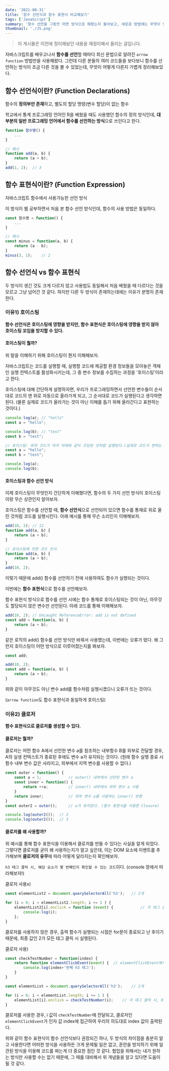 ```yaml
---
date: '2021-08-31'
title: '함수 선언식과 함수 표현식 비교해보기'
tags: ['JavaScript']
summary: '함수 선언을 그동안 어떤 방식으로 해왔는지 돌아보고, 새로운 방법에는 무엇이 있으며 무엇이 좋은 방법인지 알아보자'
thumbnail: './JS.png'
---
```


> 이 게시물은 이전에 정리해놨던 내용을 재정리해서 올리는 글입니다.



자바스크립트를 배우고나서 **함수를 선언**할 때마다 최신 문법으로 알려진  `arrow function` 방법만을 사용해왔다. 그런데 다른 분들의 여러 코드들을 보다보니 함수를 선언하는 방식이 조금 다른 것을 볼 수 있었는데, 무엇이 어떻게 다른지 가볍게 정리해보았다. 



## 함수 선언식이란? (Function Declarations)

함수의 **정의부만 존재**하고, 별도의 할당 명령(변수 할당)이 없는 함수

학교에서 통계 프로그래밍 언어인 R을 배웠을 때도 사용했던 함수의 정의 방식인데, **대부분의 일반 프로그래밍 언어에서 함수를 선언하는 방식**으로 쓰인다고 한다.

```js
function 함수명() { 
    ... 
}
```

```js
// 예시
function add(a, b) {
    return (a + b);
}
add(1, 2);	// 3
```



## 함수 표현식이란? (Function Expression)

자바스크립트 함수에서 사용가능한 선언 방식

이 방식이 웹 공부하면서 처음 본 함수 선언 방식인데, 함수의 사용 방법은 동일하다.

```js
const 함수명 = function() {
	...
}
```

```js
// 예시
const minus = function(a, b) {
    return (a - b);
}
minus(3, 1);	// 2
```



## 함수 선언식 vs 함수 표현식

두 방식이 생긴 것도 크게 다르지 않고 사용법도 동일해서 처음 배웠을 때 다르다는 것을 모르고 그냥 넘어간 것 같다. 하지만 다른 두 방식이 존재하는데에는 이유가 분명히 존재한다. 



### 이유1) 호이스팅

**함수 선언식은 호이스팅에 영향을 받지만, 함수 표현식은 호이스팅에 영향을 받지 않아 호이스팅 꼬임을 방지할 수 있다.**



#### 호이스팅이 뭘까?

위 말을 이해하기 위해 호이스팅이 뭔지 이해해보자.

자바스크립트는 코드를 실행할 때, 실행할 코드에 제공할 환경 정보들을 모아놓은 객체인 실행 컨텍스트를 활성화시키는데, 그 중 변수 정보를 수집하는 과정을 '호이스팅'이라고 한다.

호이스팅에 대해 간단하게 설명하자면, 우리가 프로그래밍하면서 선언한 변수들이 순서대로 코드의 맨 위로 자동으로 올라가게 되고,  그 순서대로 코드가 실행된다고 생각하면 된다. (물론 실제로 코드가 올라가는 것이 아닌 이해를 돕기 위해 올라간다고 표현하는 것이다.)

```js
console.log(a);	// "hello"
const a = "hello";

console.log(b);	// "test"
const b = "test";
```

```js
// 호이스팅: 위의 코드가 마치 아래와 같이 코딩된 것처럼 실행된다.(실제로 코드가 변하는 것x)
const a = "hello";
const b = "test";

console.log(a);
console.log(b);
```



#### 호이스팅과 함수 선언 방식

이제 호이스팅이 무엇인지 간단하게 이해했다면, 함수의 두 가지 선언 방식이 호이스팅이랑 무슨 상관인지 알아보자.

호이스팅은 함수를 선언할 때, **함수 선언식**으로 선언되어 있으면 함수를 통채로 위로 올린 것처럼 코드를 실행시킨다. 아래 예시를 통해 무슨 소리인지 이해해보자.

```js
add(10, 2);	// 12
function add(a, b) {
    return (a + b);
}
```

```js
// 호이스팅에 의한 코드 인식
function add(a, b) {
    return (a + b);
}
add(10, 2);
```

이렇기 때문에 add() 함수를 선언하기 전에 사용하여도 함수가 실행되는 것이다.



이번에는 **함수 표현식**으로 함수를 선언해보자. 

함수 표현식 방식으로 함수를 선언 시에는 함수 통채로 호이스팅되는 것이 아닌, 아무것도 할당되지 않은 변수만 선언된다. 아래 코드를 통해 이해해보자.

```js
add(10, 2);	// Uncaught ReferenceError: add is not defined
const add = function(a, b) {
    return (a + b);
}
```

같은 로직의 add() 함수를 선언 방식만 바꿔서 사용했는데, 이번에는 오류가 떴다. 왜 그런지 호이스팅이 어떤 방식으로 이루어졌는지를 봐보자.

```js
const add;

add(10, 2);
const add = function(a, b) {
    return (a + b);
}
```

 위와 같이 아무것도 아닌 변수 add를 함수처럼 실행시켰으니 오류가 뜨는 것이다.

(`arrow function`도 함수 표현식과 동일하게 호이스팅)



### 이유2) 클로저

**함수 표현식으로 클로저를 생성할 수 있다.**



#### 클로저는 뭘까?

클로저는 어떤 함수 A에서 선언한 변수 a를 참조하는 내부함수 B를 외부로 전달할 경우, A의 실생 컨텍스트가 종료된 후에도 변수 a가 유지되는 것이다. (원래 함수 실행 종료 시 함수 내부 변수 값은 사라지고, 외부에서 지역 변수를 사용할 수 없다.)

```js
const outer = function() {
    const a = 1;			// outer() 내부에서 선언된 변수 a
    const inner = function() {
        return ++a;			// inner() 내부에서 외부 변수 a 사용
    }
    return inner;			// 외부 변수 a를 사용하는 inner() 반환
}
const outer2 = outer();		// a가 유지된다. (함수 표현식을 이용한 Closure)

console.log(outer2());	// 2
console.log(outer2());	// 3
```



#### 클로저를 왜 사용할까?

위 예시를 통해 함수 표현식을 이용해서 클로저를 만들 수 있다는 사실을 알게 되었다. 그렇다면 클로저를 굳이 왜 사용하는지가 알고 싶은데, 이는 DOM 요소에 이벤트를 추가해보며 **클로저의 유무**에 따라 어떻게 달라지는지 확인해보자.

`h3 태그 클릭 시, 해당 요소가 몇 번째인지 확인할 수 있는 코드`이다. (console 창에서 따라해보자!)

클로저 사용x)

```js
const elementList2 = document.querySelectorAll('h3');	// 2개

for (i = 0; i < elementList2.length; i += 1 ) {
    elementList2[i].onclick = function (event) {			// 각 태그 클릭 시, 1,1 출력
        console.log(i);
    };	
}
```

클로저를 사용하지 않은 경우, 출력 함수가 실행되는 시점은 for문이 종료되고 난 후이기 때문에, 최종 값인 2가 모든 태그 클릭 시 실행된다.



클로저 사용)

```js
const checkTestNumber = function(index) {
    return function elementClickEvent(event) {	// elementClickEvent에서 외부 변수 접근
        console.log(index+'번째 h3 태그');
    }
}

const elementList = document.querySelectorAll('h3');	// 2개

for (i = 0; i < elementList.length; i += 1 ) {
    elementList[i].onclick = checkTestNumber(i);	// 각 태그 클릭 시, 0,1 출력
}
```

클로저를 사용한 경우, i 값이 `checkTestNumber`에 전달되고, 클로저인 `elementClickEvent`가 인자 값 index에 접근하여 우리의 의도대로 index 값이 출력된다.



위와 같이 함수 표현식이 함수 선언식보다 권장되긴 하나, 두 방식의 차이점을 충분히 알고 사용한다면 어떠한 방식을 사용하든 크게 문제될 일은 없고, 혼란을 방지하기 위해 일관된 방식을 이용해 코드를 짜는게 더 중요한 점인 것 같다. 협업을 위해서는 내가 원하는 방식만 사용할 수는 없기 때문에, 그 때를 대비해서 위 개념들을 알고 있다면 도움이 될 것 같다.